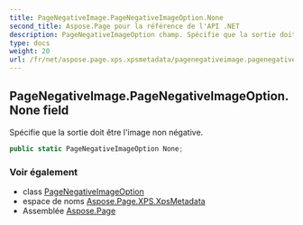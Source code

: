 ```yaml
---
title: PageNegativeImage.PageNegativeImageOption.None
second_title: Aspose.Page pour la référence de l'API .NET
description: PageNegativeImageOption champ. Spécifie que la sortie doit être limage non négative.
type: docs
weight: 20
url: /fr/net/aspose.page.xps.xpsmetadata/pagenegativeimage.pagenegativeimageoption/none/
---
```

## PageNegativeImage.PageNegativeImageOption.None field

Spécifie que la sortie doit être l'image non négative.

```csharp
public static PageNegativeImageOption None;
```

### Voir également

* class [PageNegativeImageOption](../)
* espace de noms [Aspose.Page.XPS.XpsMetadata](../../pagenegativeimage.pagenegativeimageoption/)
* Assemblée [Aspose.Page](../../../)


